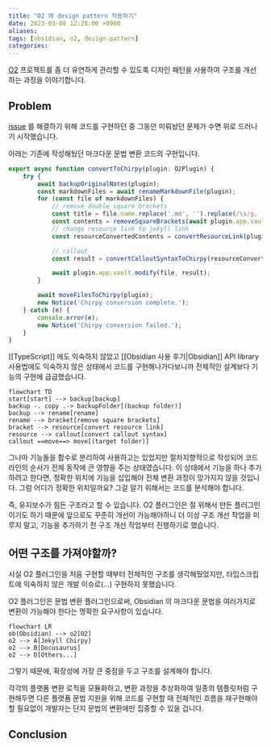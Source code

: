 ```yaml
---
title: "O2 에 design pattern 적용하기"
date: 2023-03-08 12:28:00 +0900
aliases: 
tags: [obsidian, o2, design-pattern]
categories: 
---
```


[O2](https://github.com/songkg7/o2) 프로젝트를 좀 더 유연하게 관리할 수 있도록 디자인 패턴을 사용하여 구조를 개선하는 과정을 이야기합니다.

## Problem

[issue](https://github.com/songkg7/o2/issues/50) 를 해결하기 위해 코드를 구현하던 중 그동안 미뤄놨던 문제가 수면 위로 드러나기 시작했습니다.

아래는 기존에 작성해뒀던 마크다운 문법 변환 코드의 구현입니다.

```typescript
export async function convertToChirpy(plugin: O2Plugin) {
    try {
        await backupOriginalNotes(plugin);
        const markdownFiles = await renameMarkdownFile(plugin);
        for (const file of markdownFiles) {
            // remove double square brackets
            const title = file.name.replace('.md', '').replace(/\s/g, '-');
            const contents = removeSquareBrackets(await plugin.app.vault.read(file));
            // change resource link to jekyll link
            const resourceConvertedContents = convertResourceLink(plugin, title, contents);

            // callout
            const result = convertCalloutSyntaxToChirpy(resourceConvertedContents);

            await plugin.app.vault.modify(file, result);
        }

        await moveFilesToChirpy(plugin);
        new Notice('Chirpy conversion complete.');
    } catch (e) {
        console.error(e);
        new Notice('Chirpy conversion failed.');
    }
}
```

[[TypeScript]] 에도 익숙하지 않았고 [[Obsidian 사용 후기|Obsidian]] API library 사용법에도 익숙하지 않은 상태에서 코드를 구현해나가다보니까 전체적인 설계보다 기능의 구현에 급급했습니다.

```mermaid
flowchart TD
start[start] --> backup[backup]
backup -. copy .-> backupFolder[(backup folder)]
backup --> rename[rename]
rename --> bracket[remove square brackets]
bracket --> resource[convert resource link]
resource --> callout[convert callout syntax]
callout ==move==> move[(target folder)]
```

그나마 기능들을 함수로 분리하여 사용하고는 있었지만 절차지향적으로 작성되어 코드 라인의 순서가 전체 동작에 큰 영향을 주는 상태였습니다. 이 상태에서 기능을 하나 추가하려고 한다면, 정확한 위치에 기능을 삽입해야 전체 변환 과정이 망가지지 않을 것입니다. 그럼 어디가 정확한 위치일까요? 그걸 알기 위해서는 코드를 분석해야 합니다.

즉, 유지보수가 힘든 구조라고 할 수 있습니다. O2 플러그인은 절 위해서 만든 플러그인이기도 하기 때문에 앞으로도 꾸준히 개선이 가능해야하니 더 이상 구조 개선 작업을 미루지 말고, 기능을 추가하기 전 구조 개선 작업부터 진행하기로 했습니다.

## 어떤 구조를 가져야할까?

사실 O2 플러그인을 처음 구현할 때부터 전체적인 구조를 생각해뒀었지만, 타입스크립트에 익숙하지 않은 개발 이슈로(...) 구현하지 못했습니다.

O2 플러그인은 문법 변환 플러그인으로써, Obsidian 의 마크다운 문법을 여러가지로 변환이 가능해야 한다는 명확한 요구사항이 있습니다.

```mermaid
flowchart LR
ob(Obsidian) --> o2[O2]
o2 --> A[Jekyll Chirpy]
o2 --> B[Docusaurus]
o2 --> D[Others...]
```

그렇기 때문에, 확장성에 가장 큰 중점을 두고 구조를 설계해야 합니다.

각각의 플랫폼 변환 로직을 모듈화하고, 변환 과정을 추상화하여 일종의 템플릿처럼 구현해두면 다른 플랫폼 문법 지원을 위해 코드를 구현할 때 전체적인 흐름을 재구현해야할 필요없이 개발자는 단지 문법의 변환에만 집중할 수 있을 겁니다.

## Conclusion
